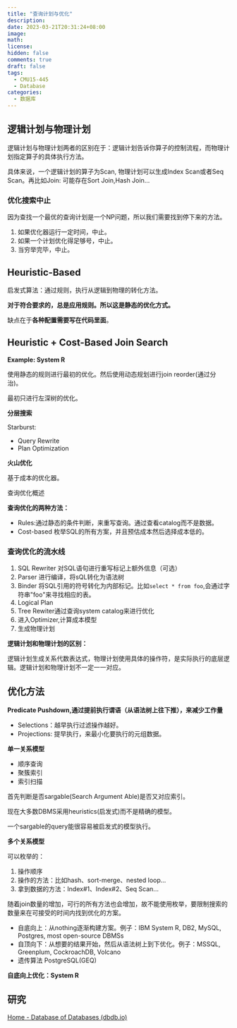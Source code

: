 ```yaml
---
title: "查询计划与优化"
description: 
date: 2023-03-21T20:31:24+08:00
image: 
math: 
license: 
hidden: false
comments: true
draft: false
tags:
  - CMU15-445
  - Database
categories:
  - 数据库
---
```


## 逻辑计划与物理计划

逻辑计划与物理计划两者的区别在于：逻辑计划告诉你算子的控制流程，而物理计划指定算子的具体执行方法。

具体来说，一个逻辑计划的算子为Scan, 物理计划可以生成Index Scan或者Seq Scan。再比如Join: 可能存在Sort Join,Hash Join...

### 优化搜索中止

因为查找一个最优的查询计划是一个NP问题，所以我们需要找到停下来的方法。

1. 如果优化器运行一定时间，中止。
2. 如果一个计划优化得足够号，中止。
3. 当穷举完毕，中止。

## Heuristic-Based

启发式算法：通过规则，执行从逻辑到物理的转化方法。

**对于符合要求的，总是应用规则。所以这是静态的优化方式。**

缺点在于**各种配置需要写在代码里面**。



## Heuristic + Cost-Based Join Search

**Example: System R**

使用静态的规则进行最初的优化。然后使用动态规划进行join reorder(通过分治)。

 

最初只进行左深树的优化。

**分层搜索**

Starburst:

- Query Rewrite
- Plan Optimization

**火山优化**

基于成本的优化器。

 查询优化概述

**查询优化的两种方法：**

- Rules:通过静态的条件判断，来重写查询。通过查看catalog而不是数据。
- Cost-based 枚举SQL的所有方案，并且预估成本然后选择成本低的。

### 查询优化的流水线

1. SQL Rewriter 对SQL语句进行重写标记上额外信息（可选）
2. Parser 进行编译，将sQL转化为语法树
3. Binder 将SQL引用的符号转化为内部标记。比如`select * from foo`,会通过字符串"foo"来寻找相应的表。
4. Logical Plan
5. Tree Rewiter通过查询system catalog来进行优化
6. 进入Optimizer,计算成本模型
7. 生成物理计划

**逻辑计划和物理计划的区别：**

逻辑计划生成关系代数表达式，物理计划使用具体的操作符，是实际执行的底层逻辑。逻辑计划和物理计划不一定一一对应。



## 优化方法

**Predicate Pushdown,通过提前执行谓语（从语法树上往下推），来减少工作量**

- Selections：越早执行过滤操作越好。
- Projections: 提早执行，来最小化要执行的元组数据。

**单一关系模型**

- 顺序查询
- 聚簇索引
- 索引扫描

首先判断是否sargable(Search Argument  Able)是否又对应索引。

现在大多数DBMS采用heuristics(启发式)而不是精确的模型。

一个sargable的query能很容易被启发式的模型执行。

**多个关系模型**

可以枚举的：

1. 操作顺序
2. 操作的方法：比如hash、sort-merge、nested loop...
3. 拿到数据的方法：Index#1、Index#2、Seq Scan...

随着join数量的增加，可行的所有方法也会增加，故不能使用枚举，要限制搜索的数量来在可接受的时间内找到优化的方案。

- 自底向上：从nothing逐渐构建方案。例子：IBM System R, DB2, MySQL, Postgres, most open-source DBMSs
- 自顶向下：从想要的结果开始，然后从语法树上到下优化。例子：MSSQL, Greenplum, CockroachDB, Volcano
- 遗传算法 PostgreSQL(GEQ)

**自底向上优化：System R**

## 研究

[Home - Database of Databases (dbdb.io)](https://dbdb.io/)
